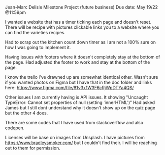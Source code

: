 Jean-Marc Delisle
Milestone Project (future business)
Due date: May 19/22 @11:59pm

I wanted a website that has a timer ticking each page and doesn't reset. There will be recipe with pictures clickable links you to a website where you can find the varieties recipes. 

Had to scrap out the kitchen count down timer as I am not a 100% sure on how I was going to implement it. 

Having issues with footers where it doesn't completely stay at the bottom of the page. Had adjusted the footer to work and stay at the bottom of the page.

I know the trello I've drawned up are somewhat identical other. 
Wasn't sure if you wanted photos on Figma but I have that in the doc folder and links here:
https://www.figma.com/file/81v3x1W3F6cRjWpDTYa4QS/



Other issues I am currently having is API issues. It showing "Uncaught TypeError: Cannot set properties of null (setting 'innerHTML')" Had asked James but I still dont understand why it doesn't show up on the quiz page but the other 4 does.

There are some codes that I have used from stackoverflow and also codepen. 

Licenses will be base on images from Unsplash. 
I have pictures from https://www.bradleysmoker.com/ but I couldn't find their. I will be reaching out to them for permission.
